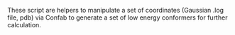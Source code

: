 These script are helpers to manipulate a set of coordinates (Gaussian .log file, pdb) via Confab to generate a set of low energy conformers for further calculation.
